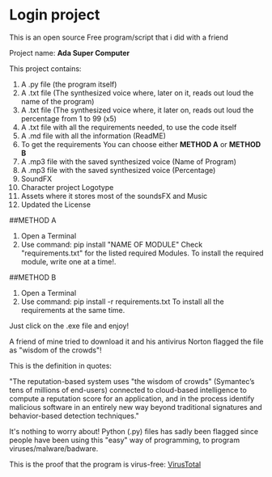 # Login project

This is an open source Free program/script that i did with a friend

Project name: **Ada Super Computer**

This project contains:

1. A .py file (the program itself)
2. A .txt file (The synthesized voice where, later on it, reads out loud the name of the program)
3. A .txt file (The synthesized voice where, it later on, reads out loud the percentage from 1 to 99 (x5)
4. A .txt file with all the requirements needed, to use the code itself
5. A .md file with all the information (ReadME)
6. To get the requirements You can choose either **METHOD A** or **METHOD B**
7. A .mp3 file with the saved synthesized voice (Name of Program)
8. A .mp3 file with the saved synthesized voice (Percentage)
9. SoundFX
10. Character project Logotype
11. Assets where it stores most of the soundsFX and Music
12. Updated the License

##METHOD A

1. Open a Terminal
2. Use command: pip install "NAME OF MODULE"
   Check "requirements.txt" for the listed required Modules.
   To install the required module, write one at a time!.

##METHOD B

1. Open a Terminal
2. Use command: pip install -r requirements.txt
   To install all the requirements at the same time.

Just click on the .exe file and enjoy!

A friend of mine tried to download it and his antivirus Norton flagged the file as "wisdom of the crowds"!

This is the definition in quotes:

"The reputation-based system uses "the wisdom of crowds" (Symantec’s tens of millions of end-users)
connected to cloud-based intelligence to compute a reputation score for an application, and in the
process identify malicious software in an entirely new way beyond traditional signatures and
behavior-based detection techniques."

It's nothing to worry about! Python (.py) files has sadly been flagged since people have been using this "easy" way of programming, to program viruses/malware/badware.

This is the proof that the program is virus-free:
[VirusTotal](https://www.virustotal.com/gui/file/8ee0f075914560e7fb4d048791f431c379118967dcb79af834a0c87bf5a0cd00/detection)
